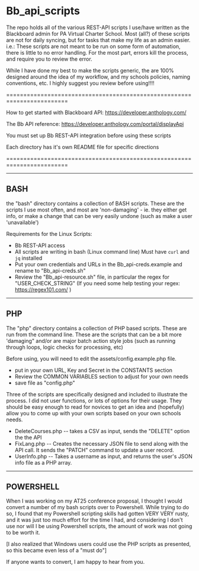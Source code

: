 # Bb_api_scripts

The repo holds all of the various  REST-API scripts I use/have written
as the Blackboard admin for PA Virtual Charter School.    Most (all?) 
of these scripts are not for daily syncing, but for tasks that make 
my life as an admin easier. i.e.: These scripts are not meant to be
run on some form of automation, there is little to no error handling.
For the most part, errors kill the process, and require you to review
the error.

While I have done my best to make the scripts generic, the are 100% 
designed around the idea of my workflow, and my schools policies,
naming conventions, etc.  I highly suggest you review before using!!!!

========================================================================

How to get started with Blackboard API:
   https://developer.anthology.com/ 

The Bb API reference:
   https://developer.anthology.com/portal/displayApi

You must set up Bb REST-API integration before using these scripts

Each directory has it's own README file for specific directions

========================================================================

------------------------------------
BASH 
------------------------------------
the "bash" directory contains a collection of BASH scripts.  These are 
the scripts I use most often, and most are 'non-damaging' - ie. they 
either get info, or make a change that can be very easily undone (such
as make a user 'unavailable')

Requirements for the Linux Scripts: 
  - Bb REST-API access
  - All scripts are writing in bash (Linux command line)
      Must have `curl` and `jq` installed
  - Put your own credentials and URLs in the Bb_api-creds.example and
      rename to "Bb_api-creds.sh"
  - Review the "Bb_api-resource.sh" file, in particular the regex 
      for "USER_CHECK_STRING"
      (If you need some help testing your regex: https://regex101.com/ )

------------------------------------
PHP
------------------------------------
The "php" directory contains a collection of PHP based scripts. These 
are run from the command line. These are the scripts that can be a bit 
more 'damaging" and/or are major batch action style jobs (such as 
running through loops, logic checks for processing, etc)

Before using, you will need to edit the assets/config.example.php file.
   - put in your own URL, Key and Secret in the CONSTANTS section
   - Review the COMMON VARIABLES section to adjust for your own needs
   - save file as "config.php"  

Three of the scripts are specifically designed and included to 
illustrate the process.  I did not user functions, or lots of options 
for their usage. They should be easy enough to read for novices to get 
an idea and (hopefully) allow you to come up with your own scripts 
based on your own schools needs.
  - DeleteCourses.php -- takes a CSV as input, sends the "DELETE" option 
      the the API
  - FixLang.php -- Creates the necessary JSON file to send along with 
      the API call.  It sends the "PATCH" command to update a user 
      record.
  - UserInfo.php -- Takes a username as input, and returns the user's
      JSON info file as a PHP array.  

------------------------------------
POWERSHELL
------------------------------------
When I was working on my AT25 conference proposal, I thought I would 
convert a number of my bash scripts over to Powershell.  While trying 
to do so, I found that my Powershell scripting skills had gotten VERY 
VERY rusty, and it was just too much effort for the time I had, and 
considering I don't use nor will I be using Powershell scripts, the 
amount of work was not going to be worth it.  

[I also  realized that Windows users could use the PHP scripts as 
presented, so this became even less of a "must do"]

If anyone wants to convert, I am happy to hear from you.
